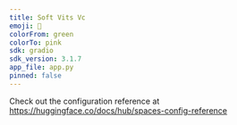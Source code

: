 ```yaml
---
title: Soft Vits Vc
emoji: 🏢
colorFrom: green
colorTo: pink
sdk: gradio
sdk_version: 3.1.7
app_file: app.py
pinned: false
---
```


Check out the configuration reference at https://huggingface.co/docs/hub/spaces-config-reference
